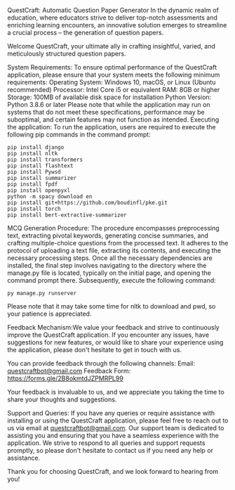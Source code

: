 QuestCraft: Automatic Question Paper Generator
In the dynamic realm of education, where educators strive to deliver top-notch assessments and enriching learning encounters, an innovative solution emerges to streamline a crucial process – the generation of question papers.

Welcome QuestCraft, your ultimate ally in crafting insightful, varied, and meticulously structured question papers.

System Requirements:
To ensure optimal performance of the QuestCraft application, please ensure that your system meets the following minimum requirements:
Operating System: Windows 10, macOS, or Linux (Ubuntu recommended)
Processor: Intel Core i5 or equivalent
RAM: 8GB or higher
Storage: 100MB of available disk space for installation
Python Version: Python 3.8.6 or later
Please note that while the application may run on systems that do not meet these specifications, performance may be suboptimal, and certain features may not function as intended.
Executing the application:
To run the application, users are required to execute the following pip commands in the command prompt:
```
pip install django
pip install nltk
pip install transformers
pip install flashtext
pip install Pywsd
pip install summarizer
pip install fpdf
pip install openpyxl
python -m spacy download en
pip install git+https://github.com/boudinfl/pke.git
pip install torch
pip install bert-extractive-summarizer
```
MCQ Generation Procedure: The procedure encompasses preprocessing text, extracting pivotal keywords, generating concise summaries, and crafting multiple-choice questions from the processed text. It adheres to the protocol of uploading a text file, extracting its contents, and executing the necessary processing steps.
Once all the necessary dependencies are installed, the final step involves navigating to the directory where the manage.py file is located, typically on the initial page, and opening the command prompt there. Subsequently, execute the following command:
```
py manage.py runserver
```
Please note that it may take some time for nltk to download and pwd, so your patience is appreciated.

Feedback Mechanism:We value your feedback and strive to continuously improve the QuestCraft application. If you encounter any issues, have suggestions for new features, or would like to share your experience using the application, please don't hesitate to get in touch with us.

You can provide feedback through the following channels:
Email: questcraftbot@gmail.com
Feedback Form: https://forms.gle/2B8okmtdJZPMRPL99

Your feedback is invaluable to us, and we appreciate you taking the time to share your thoughts and suggestions.

Support and Queries: If you have any queries or require assistance with installing or using the QuestCraft application, please feel free to reach out to us via email at questcraftbot@gmail.com. 
Our support team is dedicated to assisting you and ensuring that you have a seamless experience with the application. We strive to respond to all queries and support requests promptly, so please don't hesitate to contact us if you need any help or assistance.

Thank you for choosing QuestCraft, and we look forward to hearing from you!
